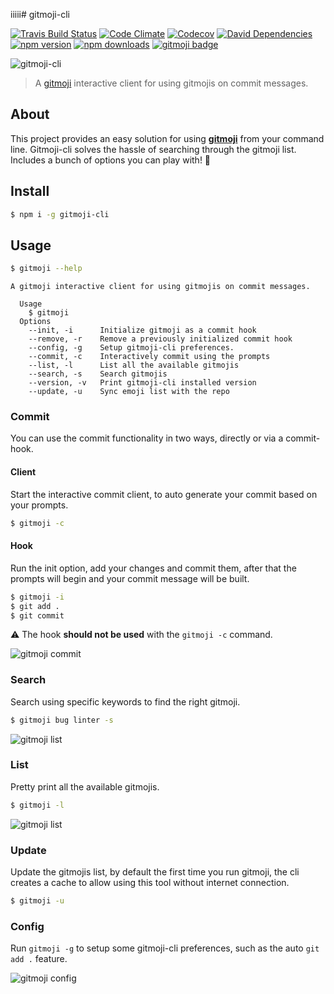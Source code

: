 iiiii# gitmoji-cli

[![Travis Build Status](https://img.shields.io/travis/carloscuesta/gitmoji-cli/master?style=flat-square)](https://travis-ci.org/carloscuesta/gitmoji-cli)
[![Code Climate](https://img.shields.io/codeclimate/maintainability/carloscuesta/gitmoji-cli.svg?style=flat-square)](https://codeclimate.com/github/carloscuesta/gitmoji-cli)
[![Codecov](https://img.shields.io/codecov/c/github/carloscuesta/gitmoji-cli.svg?style=flat-square)](https://github.com/carloscuesta/gitmoji-cli)
[![David Dependencies](https://img.shields.io/david/carloscuesta/gitmoji-cli.svg?style=flat-square)](https://david-dm.org/carloscuesta/gitmoji-cli)
[![npm version](https://img.shields.io/npm/v/gitmoji-cli.svg?style=flat-square)](https://www.npmjs.com/package/gitmoji-cli)
[![npm downloads](https://img.shields.io/npm/dt/gitmoji-cli.svg?style=flat-square)](https://www.npmjs.com/package/gitmoji-cli)
[![gitmoji badge](https://img.shields.io/badge/gitmoji-%20😜%20😍-FFDD67.svg?style=flat-square)](https://github.com/carloscuesta/gitmoji)

![gitmoji-cli](https://cloud.githubusercontent.com/assets/7629661/20454643/11eb9e40-ae47-11e6-90db-a1ad8a87b495.gif)

> A [gitmoji](https://github.com/carloscuesta/gitmoji) interactive client for using gitmojis on commit messages.

## About

This project provides an easy solution for using [**gitmoji**](https://github.com/carloscuesta/gitmoji) from your command line. Gitmoji-cli solves the hassle of searching through the gitmoji list. Includes a bunch of options you can play with! :tada:

## Install

```bash
$ npm i -g gitmoji-cli
```

## Usage

```bash
$ gitmoji --help
```

```
A gitmoji interactive client for using gitmojis on commit messages.

  Usage
    $ gitmoji
  Options
    --init, -i      Initialize gitmoji as a commit hook
    --remove, -r    Remove a previously initialized commit hook
    --config, -g    Setup gitmoji-cli preferences.
    --commit, -c    Interactively commit using the prompts
    --list, -l      List all the available gitmojis
    --search, -s    Search gitmojis
    --version, -v   Print gitmoji-cli installed version
    --update, -u    Sync emoji list with the repo
```

### Commit

You can use the commit functionality in two ways, directly or via a commit-hook.

#### Client

Start the interactive commit client, to auto generate your commit based on your prompts.

```bash
$ gitmoji -c
```

#### Hook

Run the init option, add your changes and commit them, after that the prompts will begin and your commit message will be built.

```bash
$ gitmoji -i
$ git add .
$ git commit
```

⚠️ The hook **should not be used** with the `gitmoji -c` command.

![gitmoji commit](https://user-images.githubusercontent.com/7629661/41189947-1de56124-6bd6-11e8-9567-e7f1a8e99500.png)

### Search

Search using specific keywords to find the right gitmoji.

```bash
$ gitmoji bug linter -s
```

![gitmoji list](https://user-images.githubusercontent.com/7629661/41189878-d24a3b78-6bd4-11e8-8d47-c8edf3b87e53.png)


### List

Pretty print all the available gitmojis.

```bash
$ gitmoji -l
```

![gitmoji list](https://user-images.githubusercontent.com/7629661/41189877-d22b145a-6bd4-11e8-97f8-a8e36bcab062.png)

### Update

Update the gitmojis list, by default the first time you run gitmoji, the cli creates a cache to allow using this tool without internet connection.

```bash
$ gitmoji -u
```

### Config

Run `gitmoji -g` to setup some gitmoji-cli preferences, such as the auto `git add .` feature.

![gitmoji config](https://user-images.githubusercontent.com/7629661/41189876-d21167ee-6bd4-11e8-9008-4c987502f307.png)
